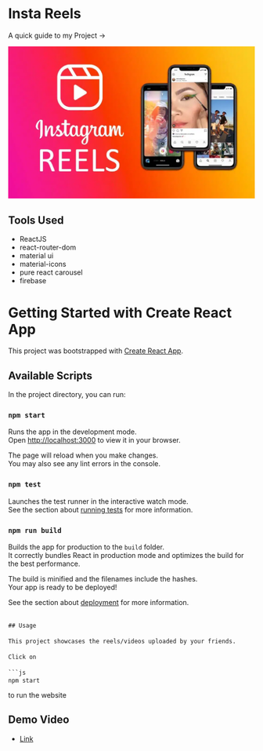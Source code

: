 # Insta Reels

A quick guide to my Project ->

<img src = "./public/image.webp">

## Tools Used

- ReactJS
- react-router-dom
- material ui
- material-icons
- pure react carousel
- firebase

# Getting Started with Create React App

This project was bootstrapped with [Create React App](https://github.com/facebook/create-react-app).

## Available Scripts

In the project directory, you can run:

### `npm start`

Runs the app in the development mode.\
Open [http://localhost:3000](http://localhost:3000) to view it in your browser.

The page will reload when you make changes.\
You may also see any lint errors in the console.

### `npm test`

Launches the test runner in the interactive watch mode.\
See the section about [running tests](https://facebook.github.io/create-react-app/docs/running-tests) for more information.

### `npm run build`

Builds the app for production to the `build` folder.\
It correctly bundles React in production mode and optimizes the build for the best performance.

The build is minified and the filenames include the hashes.\
Your app is ready to be deployed!

See the section about [deployment](https://facebook.github.io/create-react-app/docs/deployment) for more information.

``` 

## Usage

This project showcases the reels/videos uploaded by your friends.

Click on

```js
npm start
``` 
to run the website

## Demo Video

- [Link](https://app.gemoo.com/share/home?codeId=DW4XB79NQoqeg)

